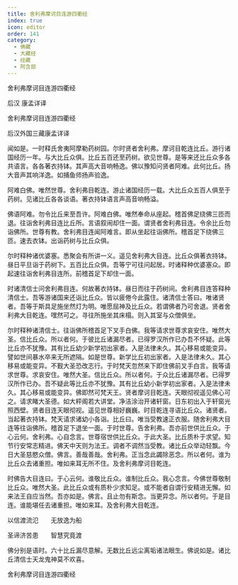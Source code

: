 ```yaml
---
title: 舍利弗摩诃目连游四衢经
index: true
icon: editor
order: 141
category:
  - 佛藏
  - 大藏经
  - 经藏
  - 阿含部
---
```


  舍利弗摩诃目连游四衢经  

后汉 康孟详译  

舍利弗摩诃目连游四衢经  

后汉外国三藏康孟详译  

闻如是。一时释氏舍夷阿摩勒药树园。尔时贤者舍利弗。摩诃目乾连比丘。游行诸国经历一年。与大比丘众俱。比丘五百还至药树。欲见世尊。是等来还比丘众多各共语言。各各著衣持钵。其声高大音响畅逸。佛以豫知问贤者阿难。此何比丘。扬大音声其响洋逸。如捕鱼师扬声验逸。  

阿难白佛。唯然世尊。舍利弗目乾连。游止诸国经历一载。大比丘众五百人俱至于药树。见诸比丘各各谈语。著衣持钵语言声高音响畅溢。  

佛语阿难。勿令比丘来至吾许。阿难白佛。唯然奉命从座起。稽首佛足绕佛三匝而退。往诣舍利弗目连比丘所。言语叙闹却住一面。谓贤者舍利弗目连。令余比丘勿诣佛所。世尊有教。舍利弗目连闻阿难言。即从坐起往诣佛所。稽首足下绕佛三匝。速去衣钵。出诣药树与比丘众俱。  

尔时释种诸优婆塞。悉聚会有所讲一义。遥见舍利弗大目连。比丘众俱著衣持钵。昼日平旦诣于药树下。五百比丘众俱。吾等宁可往问起居。时诸释种优婆塞众。即起速往诣舍利弗目连所。前稽首足下却住一面。  

时诸清信士问舍利弗目连。何故著衣持钵。昼日而往于药树间。舍利弗目连答释种清信士。吾等游诸国来还诣比丘众。皆以疲倦今此露住。诸清信士答曰。唯诸贤者。吾等于斯具足施坐然灯为明。唯愿屈神及比丘众。若谓佛者乃可舍退。贤者舍利弗大目乾连。嘿然可之。寻往所施坐其床榻。则入其室与众僧俱坐。  

尔时释种诸清信士。往诣佛所稽首足下叉手白佛。我等请求世尊求哀安住。唯然大圣。信比丘众。所以者何。于彼比丘诸漏尽者。已得罗汉所作已办吾不怀疑。此等比丘亦不犹豫。其有比丘幼少新学初出家者。入是法律未久。其心移易或能变异。譬如世间暴水卒来无所遮隔。如是世尊。新学比丘初出家者。入是法律未久。其心移易或能变异。不觐大圣恐改志行。于时梵天忽然来下即住佛前叉手白言。我等请求世尊。求哀安住。唯然大圣。信比丘众。所以者何。于众比丘诸漏尽者。已得罗汉所作已办。吾不疑此等比丘亦不犹豫。其有比丘幼小新学初出家者。入是法律未久。其心移易或能变异。佛即然可梵天王。贤者摩诃目乾连。天眼彻视遥见佛心可之。请求睹大圣德。如大枰阁若大讲堂。净洁涂治开诸轩窗。日东初出入于轩窗光照西壁。贤者目连天眼彻视。遥见世尊相好巍巍。时目乾连寻语比丘众。诸贤者。当起著衣持钵。梵天请求诸幼小各诣。比丘曰。唯当受教速正衣服。随舍利弗大目连等往诣佛所。稽首足下退坐一面。于时世尊。告舍利弗。吾亦前世供比丘众。于心云何。舍利弗。心自念言。世尊宿世供比丘众。于此大圣。比丘质朴于求望。知节行安常志精进。佛天中天则为法王。调者不调然当受教。诸比丘众举动轻飘。今日大圣慈愍众僧。佛言。善哉善哉。舍利弗。正当念此蠲除恶念。所以者何。谁为比丘众去诸重担。唯如来耳无所不住。及舍利弗摩诃目乾连。  

时佛告大目连曰。于心云何。谁敬比丘众。谁制比丘众。我心念言。今佛世尊敬制比丘众。唯然大圣。此比丘众或有质朴少求知足。或不能者自谓行安精进无懈。如来法王自应当然。吾亦如是。佛言。且止勿有斯念。当更异念。所以者何。于是目连。谁能堪任去诸重担。唯如来耳。及舍利弗大目乾连。  

以信渡流氾　　无放逸为船  

圣谛济苦患　　智慧究竟渡  

佛分别是语时。六十比丘漏尽意解。无数比丘远尘离垢诸法眼生。佛说如是。诸比丘清信士天龙鬼神莫不欢喜。  

舍利弗摩诃目连游四衢经  
